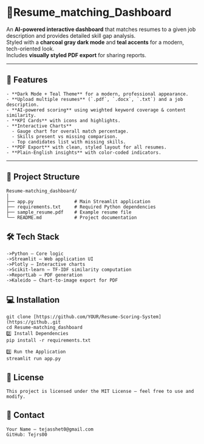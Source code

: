 # 📄Resume_matching_Dashboard

An **AI-powered interactive dashboard** that matches resumes to a given job description and provides detailed skill gap analysis.  
Styled with a **charcoal gray dark mode** and **teal accents** for a modern, tech-oriented look.  
Includes **visually styled PDF export** for sharing reports.

---

## 🚀 Features
```
- **Dark Mode + Teal Theme** for a modern, professional appearance.
- **Upload multiple resumes** (`.pdf`, `.docx`, `.txt`) and a job description.
- **AI-powered scoring** using weighted keyword coverage & content similarity.
- **KPI Cards** with icons and highlights.
- **Interactive Charts**
  - Gauge chart for overall match percentage.
  - Skills present vs missing comparison.
  - Top candidates list with missing skills.
- **PDF Export** with clean, styled layout for all resumes.
- **Plain-English insights** with color-coded indicators.
```
---

## 📂 Project Structure
```
Resume-matching_dashboard/
│
├── app.py               # Main Streamlit application
├── requirements.txt     # Required Python dependencies
├── sample_resume.pdf    # Example resume file
└── README.md            # Project documentation
```
## 🛠 Tech Stack
```
->Python — Core logic
->Streamlit — Web application UI
->Plotly — Interactive charts
->Scikit-learn — TF-IDF similarity computation
->ReportLab — PDF generation
->Kaleido — Chart-to-image export for PDF
```
## 💻 Installation
```
git clone [https://github.com/YOUR/Resume-Scoring-System](https://github..git
cd Resume-matching_dashboard
2️⃣ Install Dependencies
pip install -r requirements.txt

3️⃣ Run the Application
streamlit run app.py
```
## 📜 License
```
This project is licensed under the MIT License — feel free to use and modify.
```
## 📧 Contact
```
Your Name — tejasshet0@gmail.com
GitHub: Tejrs00
```
